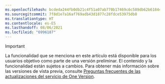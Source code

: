 ```yaml
---
ms.openlocfilehash: bcdeda244fb0db21c4f51a07ab770b17469c6c589db62b6184c78245c4ba2ca5
ms.sourcegitcommit: 7f8d1e7a16af769adb43d1877c28fdce53975db8
ms.translationtype: HT
ms.contentlocale: es-ES
ms.lasthandoff: 08/06/2021
ms.locfileid: "6996187"
---
```

> [!IMPORTANT]
> La funcionalidad que se menciona en este artículo está disponible para los usuarios objetivo como parte de una versión preliminar. El contenido y la funcionalidad están sujetos a cambios. Para obtener más información sobre las versiones de vista previa, consulte [Preguntas frecuentes de las actualizaciones del servicio de One Version](/dynamics365/unified-operations/fin-and-ops/get-started/one-version).